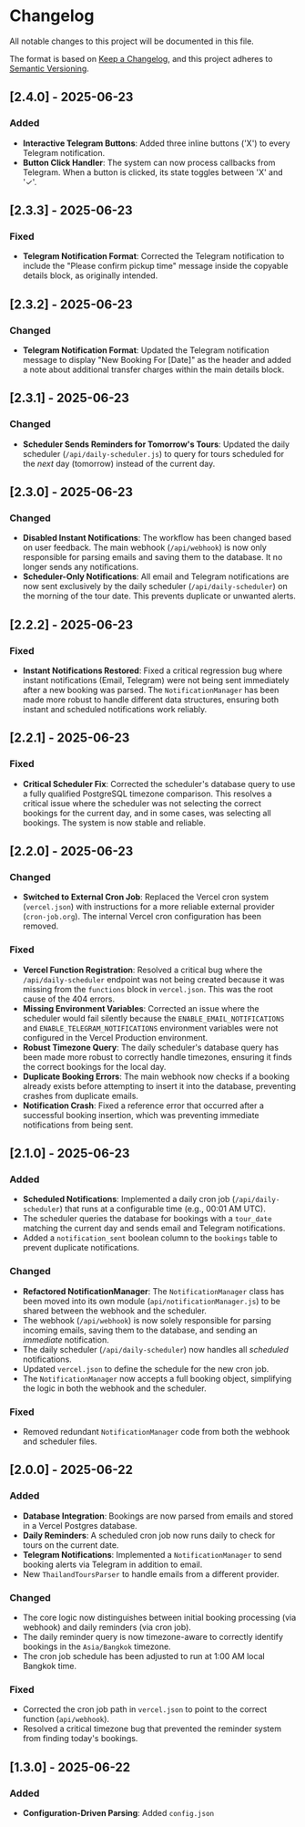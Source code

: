 # Changelog

All notable changes to this project will be documented in this file.

The format is based on [Keep a Changelog](https://keepachangelog.com/en/1.0.0/),
and this project adheres to [Semantic Versioning](https://semver.org/spec/v2.0.0.html).

## [2.4.0] - 2025-06-23

### Added
- **Interactive Telegram Buttons**: Added three inline buttons ('X') to every Telegram notification.
- **Button Click Handler**: The system can now process callbacks from Telegram. When a button is clicked, its state toggles between 'X' and '✓'.

## [2.3.3] - 2025-06-23

### Fixed
- **Telegram Notification Format**: Corrected the Telegram notification to include the "Please confirm pickup time" message inside the copyable details block, as originally intended.

## [2.3.2] - 2025-06-23

### Changed
- **Telegram Notification Format**: Updated the Telegram notification message to display "New Booking For [Date]" as the header and added a note about additional transfer charges within the main details block.

## [2.3.1] - 2025-06-23

### Changed
- **Scheduler Sends Reminders for Tomorrow's Tours**: Updated the daily scheduler (`/api/daily-scheduler.js`) to query for tours scheduled for the *next* day (tomorrow) instead of the current day.

## [2.3.0] - 2025-06-23

### Changed
- **Disabled Instant Notifications**: The workflow has been changed based on user feedback. The main webhook (`/api/webhook`) is now only responsible for parsing emails and saving them to the database. It no longer sends any notifications.
- **Scheduler-Only Notifications**: All email and Telegram notifications are now sent exclusively by the daily scheduler (`/api/daily-scheduler`) on the morning of the tour date. This prevents duplicate or unwanted alerts.

## [2.2.2] - 2025-06-23

### Fixed
- **Instant Notifications Restored**: Fixed a critical regression bug where instant notifications (Email, Telegram) were not being sent immediately after a new booking was parsed. The `NotificationManager` has been made more robust to handle different data structures, ensuring both instant and scheduled notifications work reliably.

## [2.2.1] - 2025-06-23

### Fixed
- **Critical Scheduler Fix**: Corrected the scheduler's database query to use a fully qualified PostgreSQL timezone comparison. This resolves a critical issue where the scheduler was not selecting the correct bookings for the current day, and in some cases, was selecting all bookings. The system is now stable and reliable.

## [2.2.0] - 2025-06-23

### Changed
- **Switched to External Cron Job**: Replaced the Vercel cron system (`vercel.json`) with instructions for a more reliable external provider (`cron-job.org`). The internal Vercel cron configuration has been removed.

### Fixed
- **Vercel Function Registration**: Resolved a critical bug where the `/api/daily-scheduler` endpoint was not being created because it was missing from the `functions` block in `vercel.json`. This was the root cause of the 404 errors.
- **Missing Environment Variables**: Corrected an issue where the scheduler would fail silently because the `ENABLE_EMAIL_NOTIFICATIONS` and `ENABLE_TELEGRAM_NOTIFICATIONS` environment variables were not configured in the Vercel Production environment.
- **Robust Timezone Query**: The daily scheduler's database query has been made more robust to correctly handle timezones, ensuring it finds the correct bookings for the local day.
- **Duplicate Booking Errors**: The main webhook now checks if a booking already exists before attempting to insert it into the database, preventing crashes from duplicate emails.
- **Notification Crash**: Fixed a reference error that occurred after a successful booking insertion, which was preventing immediate notifications from being sent.

## [2.1.0] - 2025-06-23

### Added
- **Scheduled Notifications**: Implemented a daily cron job (`/api/daily-scheduler`) that runs at a configurable time (e.g., 00:01 AM UTC).
- The scheduler queries the database for bookings with a `tour_date` matching the current day and sends email and Telegram notifications.
- Added a `notification_sent` boolean column to the `bookings` table to prevent duplicate notifications.

### Changed
- **Refactored NotificationManager**: The `NotificationManager` class has been moved into its own module (`api/notificationManager.js`) to be shared between the webhook and the scheduler.
- The webhook (`/api/webhook`) is now solely responsible for parsing incoming emails, saving them to the database, and sending an *immediate* notification.
- The daily scheduler (`/api/daily-scheduler`) now handles all *scheduled* notifications.
- Updated `vercel.json` to define the schedule for the new cron job.
- The `NotificationManager` now accepts a full booking object, simplifying the logic in both the webhook and the scheduler.

### Fixed
- Removed redundant `NotificationManager` code from both the webhook and scheduler files.

## [2.0.0] - 2025-06-22

### Added
- **Database Integration**: Bookings are now parsed from emails and stored in a Vercel Postgres database.
- **Daily Reminders**: A scheduled cron job now runs daily to check for tours on the current date.
- **Telegram Notifications**: Implemented a `NotificationManager` to send booking alerts via Telegram in addition to email.
- New `ThailandToursParser` to handle emails from a different provider.

### Changed
- The core logic now distinguishes between initial booking processing (via webhook) and daily reminders (via cron job).
- The daily reminder query is now timezone-aware to correctly identify bookings in the `Asia/Bangkok` timezone.
- The cron job schedule has been adjusted to run at 1:00 AM local Bangkok time.

### Fixed
- Corrected the cron job path in `vercel.json` to point to the correct function (`api/webhook`).
- Resolved a critical timezone bug that prevented the reminder system from finding today's bookings.

## [1.3.0] - 2025-06-22

### Added
- **Configuration-Driven Parsing**: Added `config.json`